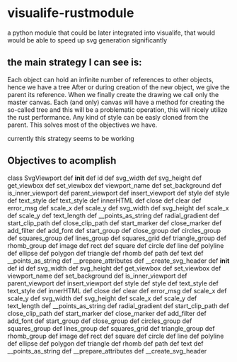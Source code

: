 # visualife-rustmodule
a python module that could be later integrated into visualife, that would would be able to speed up svg generation significantly


## the main strategy I can see is:
Each object can hold an infinite number of references to other objects, hence we have a tree
After or during creation of the new object, we give the parent its reference.
When we finally create the drawing we call only the master canvas.
Each (and only) canvas will have a method for creating the so-called tree and this will be a problematic operation, this will nicely utilize the rust performance.
Any kind of style can be easly cloned from the parent.
This solves most of the objectives we have.

currently this strategy seems to be working

## Objectives to acomplish

class SvgViewport
  def __init__
  def id
  def svg_width
  def svg_height
  def get_viewbox
  def set_viewbox
  def viewport_name
  def set_background
  def is_inner_viewport
  def parent_viewport
  def insert_viewport
  def style
  def style
  def text_style
  def text_style
  def innerHTML
  def close
  def clear
  def error_msg
  def scale_x
  def scale_y
  def svg_width
  def svg_height
  def scale_x
  def scale_y
  def text_length
  def __points_as_string
  def radial_gradient
  def start_clip_path
  def close_clip_path
  def start_marker
  def close_marker
  def add_filter
  def add_font
  def start_group
  def close_group
  def circles_group
  def squares_group
  def lines_group
  def squares_grid
  def triangle_group
  def rhomb_group
  def image
  def rect
  def square
  def circle
  def line
  def polyline
  def ellipse
  def polygon
  def triangle
  def rhomb
  def path
  def text
  def __points_as_string
  def __prepare_attributes
  def __create_svg_header
def __init__
def id
def svg_width
def svg_height
def get_viewbox
def set_viewbox
def viewport_name
def set_background
def is_inner_viewport
def parent_viewport
def insert_viewport
def style
def style
def text_style
def text_style
def innerHTML
def close
def clear
def error_msg
def scale_x
def scale_y
def svg_width
def svg_height
def scale_x
def scale_y
def text_length
def __points_as_string
def radial_gradient
def start_clip_path
def close_clip_path
def start_marker
def close_marker
def add_filter
def add_font
def start_group
def close_group
def circles_group
def squares_group
def lines_group
def squares_grid
def triangle_group
def rhomb_group
def image
def rect
def square
def circle
def line
def polyline
def ellipse
def polygon
def triangle
def rhomb
def path
def text
def __points_as_string
def __prepare_attributes
def __create_svg_header